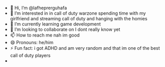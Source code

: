 - 👋 Hi, I’m @lafheprerguhafa
- 👀 I’m interested in in call of duty warzone spending time with my girlfriend and streaming call of duty and hanging with the homies
- 🌱 I’m currently learning game development
- 💞️ I’m looking to collaborate on I dont really know yet
- 📫 How to reach me nah im good
- 😄 Pronouns: he/him
- ⚡ Fun fact: i got ADHD and am very random and that im one of the best call of duty players
- 

<!---
lafheprerguhafa/lafheprerguhafa is a ✨ special ✨ repository because its `README.md` (this file) appears on your GitHub profile.
You can click the Preview link to take a look at your changes.
--->
